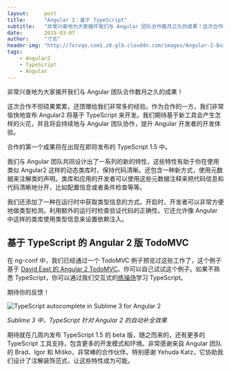```yaml
---
layout:     post
title:      "Angular 2：基于 TypeScript"
subtitle:   "非常兴奋地为大家揭开我们与 Angular 团队合作数月之久的成果！这次合作不但硕果累累，还馈赠给我们非常多的经验。作为合作的一方，我们非常愉快地宣布 Angular2 将基于 TypeScript 来开发。我们期待基于新工具会产生怎样的火花，并且将会持续地与 Angular 团队协作，提升 Angular 开发者的开发体验。"
date:       2015-03-07
author:     "寸志"
header-img: "http://7xrvqo.com1.z0.glb.clouddn.com/images/Angular-2-Built-on-TypeScript.fd5eb751.jpg"
tags:
    - Angular2
    - TypeScript
    - Angular
---
```


非常兴奋地为大家揭开我们与 Angular 团队合作数月之久的成果！

这次合作不但硕果累累，还馈赠给我们非常多的经验。作为合作的一方，我们非常愉快地宣布 Angular2 将基于 TypeScript 来开发。我们期待基于新工具会产生怎样的火花，并且将会持续地与 Angular 团队协作，提升 Angular 开发者的开发体验。

合作的第一个成果将在出现在即将发布的 TypeScript 1.5 中。

我们与 Angular 团队共同设计出了一系列的新的特性，这些特性有助于你在使用类似 Angular2 这样的动态类库时，保持代码清晰。还包含一种新方式，使用元数据来注解类的声明。类库和应用的开发者可以使用这些元数据注释来把代码信息和代码清晰地分开，比如配置信息或者条件检查等等。

我们还添加了一种在运行时中获取类型信息的方式。开启时，开发者可以非常方便地做类型检测。利用额外的运行时检查验证代码的正确性。它还允许像 Angular 中这样的类库使用类型信息来设置依赖注入。

## 基于 TypeScript 的 Angular 2 版 TodoMVC

在 ng-conf 中，我们已经通过一个 TodoMVC 例子预览过这些工作了，这个例子基于 [David East 的 Angular 2 TodoMVC](https://github.com/davideast/ng2do)。你可以自己试试这个例子。如果不熟悉 TypeScript，你可以通过我们交互式的[练操场]((http://www.typescriptlang.org/Playground))学习 TypeScript。

期待你的反馈！

![TypeScript autocomplete in Sublime 3 for Angular 2](http://blogs.msdn.com/resized-image.ashx/__size/550x0/__key/communityserver-blogs-components-weblogfiles/00-00-01-56-67/0820.Sublime_5F00_Intellisense.png)

*Sublime 3 中，TypeScript 针对 Angular 2 的自动补全效果*

期待就在几周内发布 TypeScript 1.5 的 beta 版，随之而来的，还有更多的 TypeScript 工具支持，包含更多的开发模式和环境。非常感谢来自 Angular 团队的 Brad、Igor 和 Miško，非常棒的合作伙伴。特别感谢 Yehuda Katz，它协助我们设计了注解装饰范式，让这些特性成为可能。
